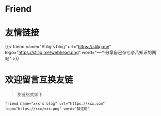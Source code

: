 # Friend




# 友情链接
<div class="flink" id="article-container">
<div class="friend-list-div" >

{{< friend name="Stilig's blog" url="https://stilig.me" logo="https://stilig.me/webhead.png" word="一个分享自己杂七杂八知识的网站" >}}

</div>
</div>

# 欢迎留言互换友链
> 友链格式如下

```
friend name="xxx's blog" url="https://xxx.com" logo="https://xxx/xxx.png" word="描述词"
```
